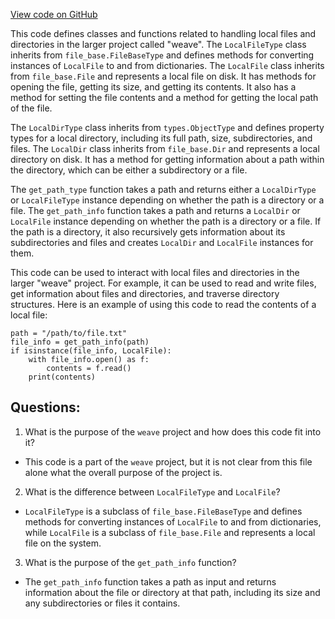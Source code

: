 [View code on GitHub](https://github.com/wandb/weave/weave/file_local.py)

This code defines classes and functions related to handling local files and directories in the larger project called "weave". The `LocalFileType` class inherits from `file_base.FileBaseType` and defines methods for converting instances of `LocalFile` to and from dictionaries. The `LocalFile` class inherits from `file_base.File` and represents a local file on disk. It has methods for opening the file, getting its size, and getting its contents. It also has a method for setting the file contents and a method for getting the local path of the file. 

The `LocalDirType` class inherits from `types.ObjectType` and defines property types for a local directory, including its full path, size, subdirectories, and files. The `LocalDir` class inherits from `file_base.Dir` and represents a local directory on disk. It has a method for getting information about a path within the directory, which can be either a subdirectory or a file. 

The `get_path_type` function takes a path and returns either a `LocalDirType` or `LocalFileType` instance depending on whether the path is a directory or a file. The `get_path_info` function takes a path and returns a `LocalDir` or `LocalFile` instance depending on whether the path is a directory or a file. If the path is a directory, it also recursively gets information about its subdirectories and files and creates `LocalDir` and `LocalFile` instances for them. 

This code can be used to interact with local files and directories in the larger "weave" project. For example, it can be used to read and write files, get information about files and directories, and traverse directory structures. Here is an example of using this code to read the contents of a local file:

```
path = "/path/to/file.txt"
file_info = get_path_info(path)
if isinstance(file_info, LocalFile):
    with file_info.open() as f:
        contents = f.read()
    print(contents)
```
## Questions: 
 1. What is the purpose of the `weave` project and how does this code fit into it?
- This code is a part of the `weave` project, but it is not clear from this file alone what the overall purpose of the project is.

2. What is the difference between `LocalFileType` and `LocalFile`?
- `LocalFileType` is a subclass of `file_base.FileBaseType` and defines methods for converting instances of `LocalFile` to and from dictionaries, while `LocalFile` is a subclass of `file_base.File` and represents a local file on the system.

3. What is the purpose of the `get_path_info` function?
- The `get_path_info` function takes a path as input and returns information about the file or directory at that path, including its size and any subdirectories or files it contains.